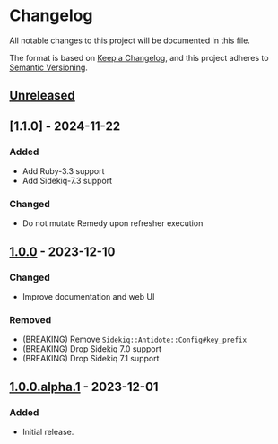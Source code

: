 # Changelog

All notable changes to this project will be documented in this file.

The format is based on [Keep a Changelog](https://keepachangelog.com/en/1.1.0/),
and this project adheres to [Semantic Versioning](https://semver.org/spec/v2.0.0.html).

## [Unreleased]


## [1.1.0] - 2024-11-22

### Added

- Add Ruby-3.3 support
- Add Sidekiq-7.3 support

### Changed

- Do not mutate Remedy upon refresher execution


## [1.0.0] - 2023-12-10

### Changed

- Improve documentation and web UI

### Removed

- (BREAKING) Remove `Sidekiq::Antidote::Config#key_prefix`
- (BREAKING) Drop Sidekiq 7.0 support
- (BREAKING) Drop Sidekiq 7.1 support


## [1.0.0.alpha.1] - 2023-12-01

### Added

- Initial release.


[unreleased]: https://github.com/ixti/sidekiq-pauzer/compare/v1.0.0...main
[1.0.0]: https://github.com/ixti/sidekiq-pauzer/compare/v1.0.0.alpha.1...v1.0.0
[1.0.0.alpha.1]: https://github.com/ixti/sidekiq-antidote/tree/v1.0.0.alpha.1
